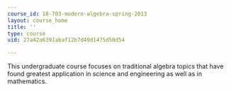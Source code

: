 ```yaml
---
course_id: 18-703-modern-algebra-spring-2013
layout: course_home
title: ''
type: course
uid: 27a42a6391abaf12b7d49d1475d50d54

---
```

This undergraduate course focuses on traditional algebra topics that have found greatest application in science and engineering as well as in mathematics.
